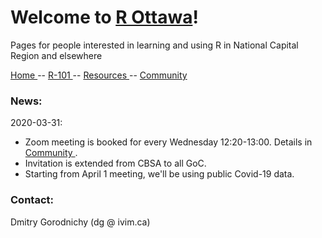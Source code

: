 # Welcome to [R Ottawa](https://ivi-m.github.io/r-ottawa/)! 
Pages for people interested in learning and using R in National Capital Region and elsewhere

<!-- 
[ [R-101 (beginners)] ](r101.md) [ [Weekly meet-up] ](weekly.md)
[ [Resources] ](get.md)  
[ [Tools, Tricks, Tips] ](ttt.md) 
[[Community]](community.md) [ [About] ](about.md)
-->

[ Home ](https://IVI-M.github.io/r-ottawa/) -- [ R-101 ](r101.md) --  [ Resources ](resources.md) -- [ Community ](community.md) 

### News:   
2020-03-31:    
- Zoom meeting is booked for every Wednesday 12:20-13:00. Details in [ Community ](community.md).
- Invitation is extended from CBSA to all GoC.  
- Starting from April 1 meeting, we'll be using public Covid-19 data.



### Contact:

Dmitry Gorodnichy  (dg @ ivim.ca)
<!-- Questions/comments: dg@ivim.ca (dmitry@gorodnichy.ca) or via gcconnex.ca -->
